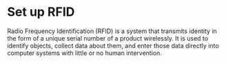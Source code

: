 # Set up RFID

Radio Frequency Identification (RFID) is a system that transmits identity in the form of a unique serial number of a product wirelessly. It is used to identify objects, collect data about them, and enter those data directly into computer systems with little or no human intervention.